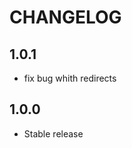 CHANGELOG
==============

1.0.1
-----------------
  * fix bug whith redirects

1.0.0
-----------------
  * Stable release
